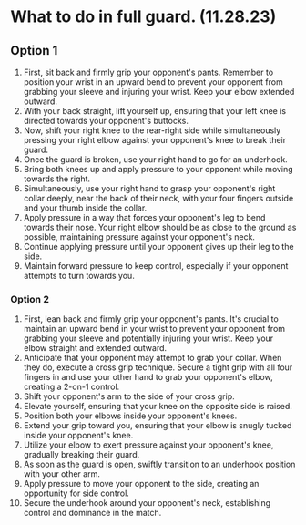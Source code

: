 # What to do in full guard. (11.28.23)

## Option 1

1. First, sit back and firmly grip your opponent's pants. Remember to position your wrist in an upward bend to prevent your opponent from grabbing your sleeve and injuring your wrist. Keep your elbow extended outward.
2. With your back straight, lift yourself up, ensuring that your left knee is directed towards your opponent's buttocks.
3. Now, shift your right knee to the rear-right side while simultaneously pressing your right elbow against your opponent's knee to break their guard.
4. Once the guard is broken, use your right hand to go for an underhook.
5. Bring both knees up and apply pressure to your opponent while moving towards the right.
6. Simultaneously, use your right hand to grasp your opponent's right collar deeply, near the back of their neck, with your four fingers outside and your thumb inside the collar.
7. Apply pressure in a way that forces your opponent's leg to bend towards their nose. Your right elbow should be as close to the ground as possible, maintaining pressure against your opponent's neck.
8. Continue applying pressure until your opponent gives up their leg to the side.
9. Maintain forward pressure to keep control, especially if your opponent attempts to turn towards you.

### Option 2

1. First, lean back and firmly grip your opponent's pants. It's crucial to maintain an upward bend in your wrist to prevent your opponent from grabbing your sleeve and potentially injuring your wrist. Keep your elbow straight and extended outward.
2. Anticipate that your opponent may attempt to grab your collar. When they do, execute a cross grip technique. Secure a tight grip with all four fingers in and use your other hand to grab your opponent's elbow, creating a 2-on-1 control.
3. Shift your opponent's arm to the side of your cross grip.
4. Elevate yourself, ensuring that your knee on the opposite side is raised.
5. Position both your elbows inside your opponent's knees.
6. Extend your grip toward you, ensuring that your elbow is snugly tucked inside your opponent's knee.
7. Utilize your elbow to exert pressure against your opponent's knee, gradually breaking their guard.
8. As soon as the guard is open, swiftly transition to an underhook position with your other arm.
9. Apply pressure to move your opponent to the side, creating an opportunity for side control.
10. Secure the underhook around your opponent's neck, establishing control and dominance in the match.

